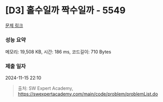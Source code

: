 # [D3] 홀수일까 짝수일까 - 5549 

[문제 링크](https://swexpertacademy.com/main/code/problem/problemDetail.do?contestProbId=AWWxpEDaAVoDFAW4) 

### 성능 요약

메모리: 19,508 KB, 시간: 186 ms, 코드길이: 710 Bytes

### 제출 일자

2024-11-15 22:10



> 출처: SW Expert Academy, https://swexpertacademy.com/main/code/problem/problemList.do